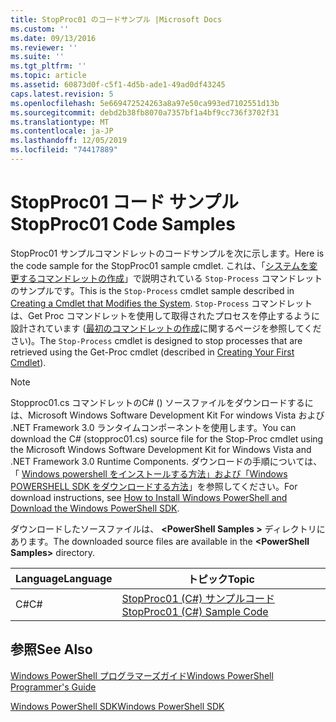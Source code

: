 ```yaml
---
title: StopProc01 のコードサンプル |Microsoft Docs
ms.custom: ''
ms.date: 09/13/2016
ms.reviewer: ''
ms.suite: ''
ms.tgt_pltfrm: ''
ms.topic: article
ms.assetid: 60873d0f-c5f1-4d5b-ade1-49ad0df43245
caps.latest.revision: 5
ms.openlocfilehash: 5e669472524263a8a97e50ca993ed7102551d13b
ms.sourcegitcommit: debd2b38fb8070a7357bf1a4bf9cc736f3702f31
ms.translationtype: MT
ms.contentlocale: ja-JP
ms.lasthandoff: 12/05/2019
ms.locfileid: "74417889"
---
```

# <a name="stopproc01-code-samples"></a><span data-ttu-id="37bb4-102">StopProc01 コード サンプル</span><span class="sxs-lookup"><span data-stu-id="37bb4-102">StopProc01 Code Samples</span></span>

<span data-ttu-id="37bb4-103">StopProc01 サンプルコマンドレットのコードサンプルを次に示します。</span><span class="sxs-lookup"><span data-stu-id="37bb4-103">Here is the code sample for the StopProc01 sample cmdlet.</span></span> <span data-ttu-id="37bb4-104">これは、「[システムを変更するコマンドレットの作成](../cmdlet/creating-a-cmdlet-that-modifies-the-system.md)」で説明されている `Stop-Process` コマンドレットのサンプルです。</span><span class="sxs-lookup"><span data-stu-id="37bb4-104">This is the `Stop-Process` cmdlet sample described in [Creating a Cmdlet that Modifies the System](../cmdlet/creating-a-cmdlet-that-modifies-the-system.md).</span></span> <span data-ttu-id="37bb4-105">`Stop-Process` コマンドレットは、Get Proc コマンドレットを使用して取得されたプロセスを停止するように設計されています ([最初のコマンドレットの作成](../cmdlet/creating-a-cmdlet-without-parameters.md)に関するページを参照してください)。</span><span class="sxs-lookup"><span data-stu-id="37bb4-105">The `Stop-Process` cmdlet is designed to stop processes that are retrieved using the Get-Proc cmdlet (described in [Creating Your First Cmdlet](../cmdlet/creating-a-cmdlet-without-parameters.md)).</span></span>

> [!NOTE]
> <span data-ttu-id="37bb4-106">Stopproc01.cs コマンドレットのC# () ソースファイルをダウンロードするには、Microsoft Windows Software Development Kit For windows Vista および .NET Framework 3.0 ランタイムコンポーネントを使用します。</span><span class="sxs-lookup"><span data-stu-id="37bb4-106">You can download the C# (stopproc01.cs) source file for the Stop-Proc cmdlet using the Microsoft Windows Software Development Kit for Windows Vista and .NET Framework 3.0 Runtime Components.</span></span> <span data-ttu-id="37bb4-107">ダウンロードの手順については、「 [Windows powershell をインストールする方法」および「Windows POWERSHELL SDK をダウンロードする方法](/powershell/scripting/developer/installing-the-windows-powershell-sdk)」を参照してください。</span><span class="sxs-lookup"><span data-stu-id="37bb4-107">For download instructions, see [How to Install Windows PowerShell and Download the Windows PowerShell SDK](/powershell/scripting/developer/installing-the-windows-powershell-sdk).</span></span>
>
> <span data-ttu-id="37bb4-108">ダウンロードしたソースファイルは、 **\<PowerShell Samples >** ディレクトリにあります。</span><span class="sxs-lookup"><span data-stu-id="37bb4-108">The downloaded source files are available in the **\<PowerShell Samples>** directory.</span></span>

|<span data-ttu-id="37bb4-109">Language</span><span class="sxs-lookup"><span data-stu-id="37bb4-109">Language</span></span>|<span data-ttu-id="37bb4-110">トピック</span><span class="sxs-lookup"><span data-stu-id="37bb4-110">Topic</span></span>|
|--------------|-----------|
|<span data-ttu-id="37bb4-111">C#</span><span class="sxs-lookup"><span data-stu-id="37bb4-111">C#</span></span>|[<span data-ttu-id="37bb4-112">StopProc01 (C#) サンプルコード</span><span class="sxs-lookup"><span data-stu-id="37bb4-112">StopProc01 (C#) Sample Code</span></span>](./stopproc01-csharp-sample-code.md)|

## <a name="see-also"></a><span data-ttu-id="37bb4-113">参照</span><span class="sxs-lookup"><span data-stu-id="37bb4-113">See Also</span></span>

[<span data-ttu-id="37bb4-114">Windows PowerShell プログラマーズガイド</span><span class="sxs-lookup"><span data-stu-id="37bb4-114">Windows PowerShell Programmer's Guide</span></span>](./windows-powershell-programmer-s-guide.md)

[<span data-ttu-id="37bb4-115">Windows PowerShell SDK</span><span class="sxs-lookup"><span data-stu-id="37bb4-115">Windows PowerShell SDK</span></span>](../windows-powershell-reference.md)
